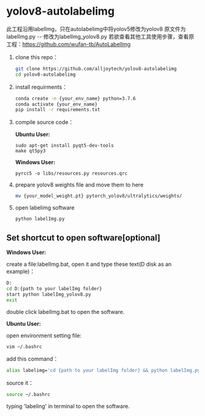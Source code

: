 # yolov8-autolabelimg
此工程沿用labelImg，只在autolabelimg中将yolov5修改为yolov8
原文件为labelImg.py -- 修改为labelImg_yolov8.py
若欲查看其他工具使用步骤，查看原工程：https://github.com/wufan-tb/AutoLabelImg

1. clone this repo：

   ```bash
   git clone https://github.com/alljoytech/yolov8-autolabelimg
   cd yolov8-autolabelimg
   ```

2. install requirments：

   ```bash
   conda create -n {your_env_name} python=3.7.6
   conda activate {your_env_name}
   pip install -r requirements.txt
   ```

3. compile source code：

   **Ubuntu User:**
   
   ```
   sudo apt-get install pyqt5-dev-tools
   make qt5py3
   ```
   
   **Windows User:**
   
   ```
   pyrcc5 -o libs/resources.py resources.qrc
   ```
   
4. prepare yolov8 weights file and move them to here

   ```bash
   mv {your_model_weight.pt} pytorch_yolov8/ultralytics/weights/
   ```

5. open labelimg software

   ```
   python labelImg.py
   ```

## Set shortcut to open software[optional]

**Windows User:**

create a file:labelImg.bat, open it and type these text(D disk as an example)：

```bash
D:
cd D:{path to your labelImg folder}
start python labelImg_yolov8.py
exit
```

double click labelImg.bat to open the software.

**Ubuntu User:**

open environment setting file: 

```bash
vim ~/.bashrc
```

add this command：

```bash
alias labelimg='cd {path to your labelImg folder} && python labelImg.py
```

source it：

```bash
source ~/.bashrc
```

typing 'labeling' in terminal to open the software.


